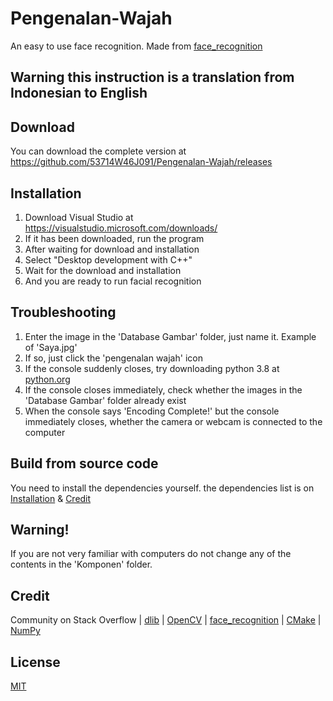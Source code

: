 # Pengenalan-Wajah
An easy to use face recognition. Made from [face_recognition](https://github.com/ageitgey/face_recognition)

## Warning this instruction is a translation from Indonesian to English

## Download
You can download the complete version at https://github.com/53714W46J091/Pengenalan-Wajah/releases

## Installation
1. Download Visual Studio at https://visualstudio.microsoft.com/downloads/
2. If it has been downloaded, run the program
3. After waiting for download and installation
4. Select "Desktop development with C++"
5. Wait for the download and installation
6. And you are ready to run facial recognition

## Troubleshooting
1. Enter the image in the 'Database Gambar' folder, just name it. Example of 'Saya.jpg'
2. If so, just click the 'pengenalan wajah' icon
3. If the console suddenly closes, try downloading python 3.8 at [python.org](https://python.org)
4. If the console closes immediately, check whether the images in the 'Database Gambar' folder already exist
5. When the console says 'Encoding Complete!' but the console immediately closes, whether the camera or webcam is connected to the computer

## Build from source code
You need to install the dependencies yourself. the dependencies list is on [Installation](https://github.com/53714W46J091/Pengenalan-Wajah#installation) & [Credit](https://github.com/53714W46J091/Pengenalan-Wajah#credit)

## Warning!
If you are not very familiar with computers do not change any of the contents in the 'Komponen' folder.

## Credit
Community on Stack Overflow | 
[dlib](https://github.com/davisking/dlib) | 
[OpenCV](https://github.com/opencv/opencv) | 
[face_recognition](https://github.com/ageitgey/face_recognition) | 
[CMake](https://github.com/Kitware/CMake) | 
[NumPy](https://github.com/numpy/numpy)

## License
[MIT](https://choosealicense.com/licenses/mit/)
